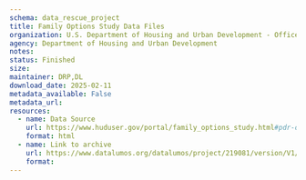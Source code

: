 ```yaml
---
schema: data_rescue_project 
title: Family Options Study Data Files
organization: U.S. Department of Housing and Urban Development - Office of Policy Development and Research
agency: Department of Housing and Urban Development
notes: 
status: Finished
size: 
maintainer: DRP,DL
download_date: 2025-02-11
metadata_available: False
metadata_url: 
resources:
  - name: Data Source
    url: https://www.huduser.gov/portal/family_options_study.html#pdr-overview
    format: html
  - name: Link to archive
    url: https://www.datalumos.org/datalumos/project/219081/version/V1/view
    format: 
---
```

